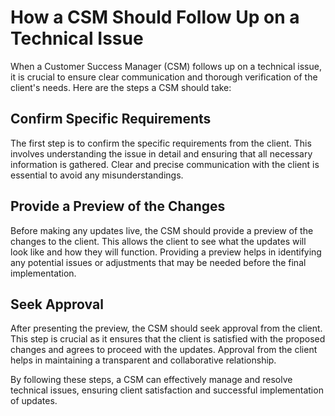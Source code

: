 # How a CSM Should Follow Up on a Technical Issue

When a Customer Success Manager (CSM) follows up on a technical issue, it is crucial to ensure clear communication and thorough verification of the client's needs. Here are the steps a CSM should take:

## Confirm Specific Requirements

The first step is to confirm the specific requirements from the client. This involves understanding the issue in detail and ensuring that all necessary information is gathered. Clear and precise communication with the client is essential to avoid any misunderstandings.

## Provide a Preview of the Changes

Before making any updates live, the CSM should provide a preview of the changes to the client. This allows the client to see what the updates will look like and how they will function. Providing a preview helps in identifying any potential issues or adjustments that may be needed before the final implementation.

## Seek Approval

After presenting the preview, the CSM should seek approval from the client. This step is crucial as it ensures that the client is satisfied with the proposed changes and agrees to proceed with the updates. Approval from the client helps in maintaining a transparent and collaborative relationship.

By following these steps, a CSM can effectively manage and resolve technical issues, ensuring client satisfaction and successful implementation of updates.